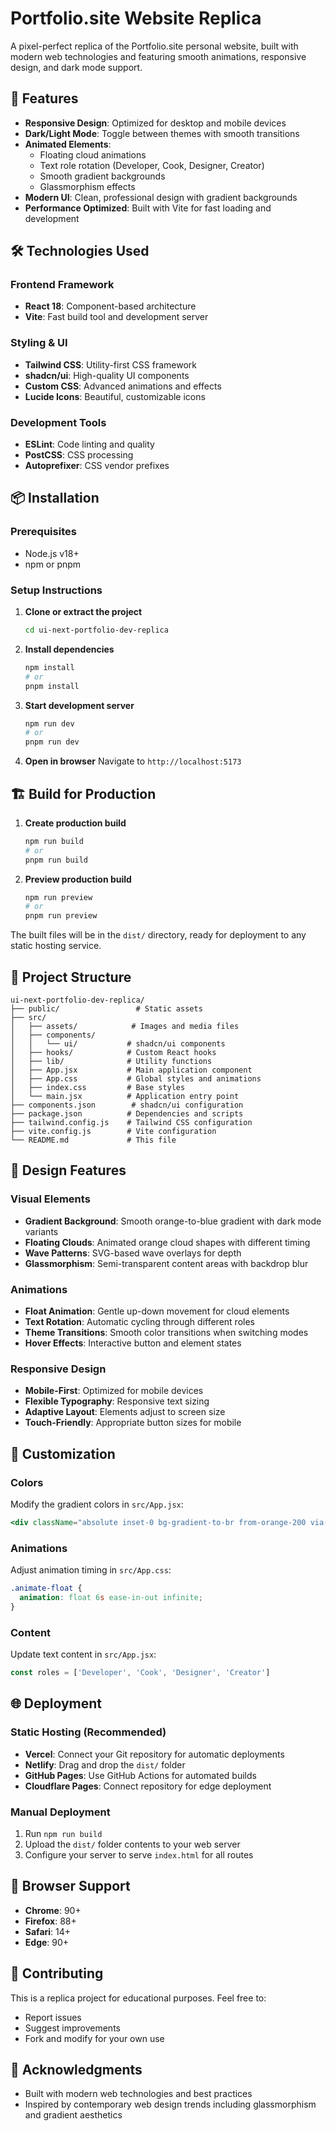 # Portfolio.site Website Replica

A pixel-perfect replica of the Portfolio.site personal website, built with modern web technologies and featuring smooth animations, responsive design, and dark mode support.

## 🚀 Features

- **Responsive Design**: Optimized for desktop and mobile devices
- **Dark/Light Mode**: Toggle between themes with smooth transitions
- **Animated Elements**: 
  - Floating cloud animations
  - Text role rotation (Developer, Cook, Designer, Creator)
  - Smooth gradient backgrounds
  - Glassmorphism effects
- **Modern UI**: Clean, professional design with gradient backgrounds
- **Performance Optimized**: Built with Vite for fast loading and development

## 🛠 Technologies Used

### Frontend Framework
- **React 18**: Component-based architecture
- **Vite**: Fast build tool and development server

### Styling & UI
- **Tailwind CSS**: Utility-first CSS framework
- **shadcn/ui**: High-quality UI components
- **Custom CSS**: Advanced animations and effects
- **Lucide Icons**: Beautiful, customizable icons

### Development Tools
- **ESLint**: Code linting and quality
- **PostCSS**: CSS processing
- **Autoprefixer**: CSS vendor prefixes

## 📦 Installation

### Prerequisites
- Node.js v18+ 
- npm or pnpm

### Setup Instructions

1. **Clone or extract the project**
   ```bash
   cd ui-next-portfolio-dev-replica
   ```

2. **Install dependencies**
   ```bash
   npm install
   # or
   pnpm install
   ```

3. **Start development server**
   ```bash
   npm run dev
   # or
   pnpm run dev
   ```

4. **Open in browser**
   Navigate to `http://localhost:5173`

## 🏗 Build for Production

1. **Create production build**
   ```bash
   npm run build
   # or
   pnpm run build
   ```

2. **Preview production build**
   ```bash
   npm run preview
   # or
   pnpm run preview
   ```

The built files will be in the `dist/` directory, ready for deployment to any static hosting service.

## 📁 Project Structure

```
ui-next-portfolio-dev-replica/
├── public/                 # Static assets
├── src/
│   ├── assets/            # Images and media files
│   ├── components/
│   │   └── ui/           # shadcn/ui components
│   ├── hooks/            # Custom React hooks
│   ├── lib/              # Utility functions
│   ├── App.jsx           # Main application component
│   ├── App.css           # Global styles and animations
│   ├── index.css         # Base styles
│   └── main.jsx          # Application entry point
├── components.json        # shadcn/ui configuration
├── package.json          # Dependencies and scripts
├── tailwind.config.js    # Tailwind CSS configuration
├── vite.config.js        # Vite configuration
└── README.md             # This file
```

## 🎨 Design Features

### Visual Elements
- **Gradient Background**: Smooth orange-to-blue gradient with dark mode variants
- **Floating Clouds**: Animated orange cloud shapes with different timing
- **Wave Patterns**: SVG-based wave overlays for depth
- **Glassmorphism**: Semi-transparent content areas with backdrop blur

### Animations
- **Float Animation**: Gentle up-down movement for cloud elements
- **Text Rotation**: Automatic cycling through different roles
- **Theme Transitions**: Smooth color transitions when switching modes
- **Hover Effects**: Interactive button and element states

### Responsive Design
- **Mobile-First**: Optimized for mobile devices
- **Flexible Typography**: Responsive text sizing
- **Adaptive Layout**: Elements adjust to screen size
- **Touch-Friendly**: Appropriate button sizes for mobile

## 🔧 Customization

### Colors
Modify the gradient colors in `src/App.jsx`:
```jsx
<div className="absolute inset-0 bg-gradient-to-br from-orange-200 via-yellow-200 to-blue-300 dark:from-orange-900 dark:via-yellow-900 dark:to-blue-900"></div>
```

### Animations
Adjust animation timing in `src/App.css`:
```css
.animate-float {
  animation: float 6s ease-in-out infinite;
}
```

### Content
Update text content in `src/App.jsx`:
```jsx
const roles = ['Developer', 'Cook', 'Designer', 'Creator']
```

## 🌐 Deployment

### Static Hosting (Recommended)
- **Vercel**: Connect your Git repository for automatic deployments
- **Netlify**: Drag and drop the `dist/` folder
- **GitHub Pages**: Use GitHub Actions for automated builds
- **Cloudflare Pages**: Connect repository for edge deployment

### Manual Deployment
1. Run `npm run build`
2. Upload the `dist/` folder contents to your web server
3. Configure your server to serve `index.html` for all routes

## 📱 Browser Support

- **Chrome**: 90+
- **Firefox**: 88+
- **Safari**: 14+
- **Edge**: 90+

## 🤝 Contributing

This is a replica project for educational purposes. Feel free to:
- Report issues
- Suggest improvements
- Fork and modify for your own use

[//]: # (## 📄 License)
[//]: # (This project is for educational and demonstration purposes. The original design belongs to Omal Vindula &#40;Portfolio.site&#41;.)

## 🙏 Acknowledgments

[//]: # (- Original design by [Omal Vindula]&#40;https://omal.dev&#41;)
- Built with modern web technologies and best practices
- Inspired by contemporary web design trends including glassmorphism and gradient aesthetics

